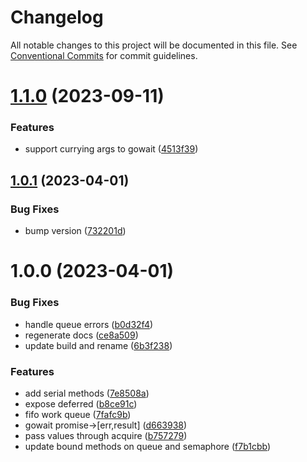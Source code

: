 # Changelog

All notable changes to this project will be documented in this file. See
[Conventional Commits](https://conventionalcommits.org) for commit guidelines.

# [1.1.0](https://github.com/calebboyd/async/compare/v1.0.1...v1.1.0) (2023-09-11)


### Features

* support currying args to gowait ([4513f39](https://github.com/calebboyd/async/commit/4513f39788239ed8d359f629315c6073ced42d94))

## [1.0.1](https://github.com/calebboyd/async/compare/v1.0.0...v1.0.1) (2023-04-01)


### Bug Fixes

* bump version ([732201d](https://github.com/calebboyd/async/commit/732201d0d97e6817f5cb16302f34e658b5e966b7))

# 1.0.0 (2023-04-01)


### Bug Fixes

* handle queue errors ([b0d32f4](https://github.com/calebboyd/async/commit/b0d32f4128042db999c39ee5d55e69d7b4a3ab68))
* regenerate docs ([ce8a509](https://github.com/calebboyd/async/commit/ce8a509d35a89cb9a5f523ba3e6a6d3bc5cf2b89))
* update build and rename ([6b3f238](https://github.com/calebboyd/async/commit/6b3f2383424ed3d9d0634d77896123f7b13bbbdd))


### Features

* add serial methods ([7e8508a](https://github.com/calebboyd/async/commit/7e8508aa4b7ae805a24ad7e8e4d3691cca834aab))
* expose deferred ([b8ce91c](https://github.com/calebboyd/async/commit/b8ce91c07f5631457b48ac94147530f0a1ca2ada))
* fifo work queue ([7fafc9b](https://github.com/calebboyd/async/commit/7fafc9be409242475464248282005a131bb4c40a))
* gowait promise->[err,result] ([d663938](https://github.com/calebboyd/async/commit/d663938a12e259ec9ffe37c8226ef56ee058160c))
* pass values through acquire ([b757279](https://github.com/calebboyd/async/commit/b7572793fa45a654cd33bbef6f2b94f532ec23b0))
* update bound methods on queue and semaphore ([f7b1cbb](https://github.com/calebboyd/async/commit/f7b1cbb2f66dc4a56d1b3850cf15835de29491e3))
